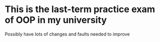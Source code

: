 # This is the last-term practice exam of OOP in my university
Possibly have lots of changes and faults needed to improve 
